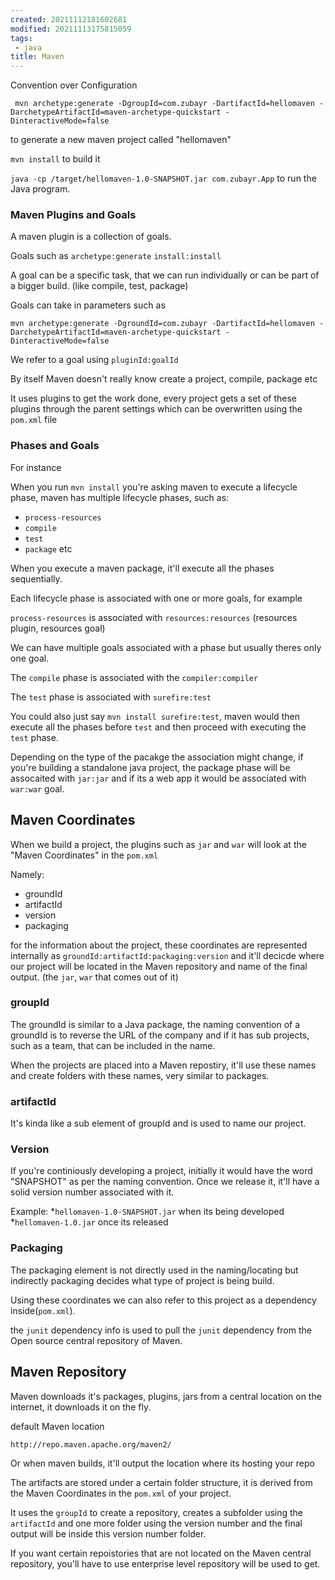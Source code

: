 ```yaml
---
created: 20211112181602681
modified: 20211113175815059
tags:
 - java
title: Maven
---
```


Convention over Configuration

` mvn archetype:generate -DgroupId=com.zubayr -DartifactId=hellomaven -DarchetypeArtifactId=maven-archetype-quickstart -DinteractiveMode=false`

to generate a new maven project called "hellomaven"

`mvn install` to build it

`java -cp /target/hellomaven-1.0-SNAPSHOT.jar com.zubayr.App` to run the Java program.

### Maven Plugins and Goals

A maven plugin is a collection of goals.

Goals such as `archetype:generate` `install:install`

A goal can be a specific task, that we can run individually or can be part of a bigger build. (like compile, test, package)

Goals can take in parameters such as

`mvn archetype:generate -DgroundId=com.zubayr -DartifactId=hellomaven -DarchetypeArtifactId=maven-archetype-quickstart -DinteractiveMode=false`

We refer to a goal using `pluginId:goalId`

By itself Maven doesn't really know create a project, compile, package etc

It uses plugins to get the work done, every project gets a set of these plugins through the parent settings which can be overwritten using the `pom.xml` file

### Phases and Goals

For instance

When you run `mvn install` you're asking maven to execute a lifecycle phase, maven has multiple lifecycle phases, such as:

- `process-resources`
- `compile`
- `test`
- `package` etc

When you execute a maven package, it'll execute all the phases sequentially.

Each lifecycle phase is associated with one or more goals, for example

`process-resources` is associated with `resources:resources` (resources plugin, resources goal)

We can have multiple goals associated with a phase but usually theres only one goal.

The `compile` phase is associated with the `compiler:compiler`

The `test` phase is associated with `surefire:test`

You could also just say `mvn install surefire:test`, maven would then execute all the phases before `test` and then proceed with executing the `test` phase.

Depending on the type of the pacakge the association might change, if you're building a standalone java project, the package phase will be assocaited with `jar:jar` and if its a web app it would be associated with `war:war` goal.

## Maven Coordinates

When we build a project, the plugins such as `jar` and `war` will look at the "Maven Coordinates" in the `pom.xml`

Namely:

- groundId
- artifactId
- version
- packaging

for the information about the project, these coordinates are represented internally as `groundId:artifactId:packaging:version` and it'll decicde where our project will be located in the Maven repository and name of the final output. (the `jar`, `war` that comes out of it)

### groupId

The groundId is similar to a Java package, the naming convention of a groundId is to reverse the URL of the company and if it has sub projects, such as a team, that can be included in the name.

When the projects are placed into a Maven repostiry, it'll use these names and create folders with these names, very similar to packages.

### artifactId

It's kinda like a sub element of groupId and is used to name our project.

### Version

If you're continiously developing a project, initially it would have the word "SNAPSHOT" as per the naming convention. Once we release it, it'll have a solid version number associated with it.

Example: \*`hellomaven-1.0-SNAPSHOT.jar` when its being developed \*`hellomaven-1.0.jar` once its released

### Packaging

The packaging element is not directly used in the naming/locating but indirectly packaging decides what type of project is being build.

Using these coordinates we can also refer to this project as a dependency inside(`pom.xml`).

the `junit` dependency info is used to pull the `junit` dependency from the Open source central repository of Maven.

## Maven Repository

Maven downloads it's packages, plugins, jars from a central location on the internet, it downloads it on the fly.

default Maven location

`http://repo.maven.apache.org/maven2/`

Or when maven builds, it'll output the location where its hosting your repo

The artifacts are stored under a certain folder structure, it is derived from the Maven Coordinates in the `pom.xml` of your project.

It uses the `groupId` to create a repository, creates a subfolder using the `artifactId` and one more folder using the version number and the final output will be inside this version number folder.

If you want certain repoistories that are not located on the Maven central repository, you'll have to use enterprise level repository will be used to get.

